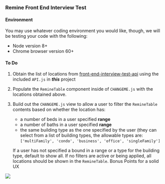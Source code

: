 ### Remine Front End Interview Test

#### Environment

You may use whatever coding environment you would like, though, we will be testing your code with the following:

- Node version 8+ 
- Chrome browser version 60+

#### To Do

1. Obtain the list of locations from [front-end-interview-test-api](https://github.com/remineapp/front-end-interview-test-api) using the included `API.js` in **_this_** project
2. Populate the `RemineTable` component inside of `CHANGEME.js` with the locations obtained above.
3. Build out the `CHANGEME.js` view to allow a user to filter the `RemineTable` contents based on whether the location has:
    * a number of beds in a user specified **range**
    * a number of baths in a user specified **range**
    * the same building type as the one specified by the user (they can select from a list of building types, the allowable types are: `['multiFamily', 'condo', 'business', 'office', 'singleFamily']`

    If a user has not specified a bound in a range or a type for the building type, default to show all.  If no filters are active or being
    applied, all locations should be shown in the `RemineTable`.  Bonus Points for a solid UX

![](https://media.giphy.com/media/26DOs997h6fgsCthu/giphy.gif)
